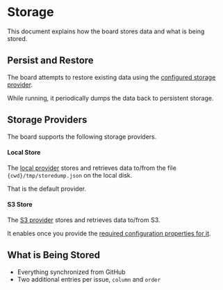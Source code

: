 # Storage

This document explains how the board stores data and what is being stored.


## Persist and Restore

The board attempts to restore existing data using the [configured storage provider](#storage-providers).

While running, it periodically dumps the data back to persistent storage.


## Storage Providers

The board supports the following storage providers.


#### Local Store

The [local provider](https://github.com/nikku/wuffle/blob/main/packages/app/lib/apps/dump-store/local/DumpStoreLocal.js) stores and retrieves data to/from the file `{cwd}/tmp/storedump.json` on the local disk.

That is the default provider.


#### S3 Store

The [S3 provider](https://github.com/nikku/wuffle/blob/main/packages/app/lib/apps/dump-store/s3/DumpStoreS3.js) stores and retrieves data to/from S3.

It enables once you provide the [required configuration properties for it](https://github.com/nikku/wuffle/blob/main/docs/CONFIG.md#persistence).


## What is Being Stored

* Everything synchronized from GitHub
* Two additional entries per issue, `column` and `order`
